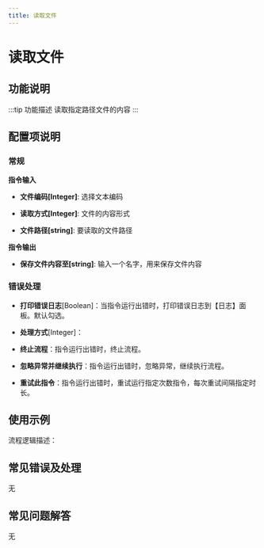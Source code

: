 ```yaml
---
title: 读取文件
---
```


# 读取文件

## 功能说明

:::tip 功能描述
读取指定路径文件的内容
:::

## 配置项说明

### 常规

**指令输入**

- **文件编码[Integer]**: 选择文本编码

- **读取方式[Integer]**: 文件的内容形式

- **文件路径[string]**: 要读取的文件路径


**指令输出**

- **保存文件内容至[string]**: 输入一个名字，用来保存文件内容

### 错误处理

- **打印错误日志**[Boolean]：当指令运行出错时，打印错误日志到【日志】面板。默认勾选。

- **处理方式**[Integer]：

 - **终止流程**：指令运行出错时，终止流程。

 - **忽略异常并继续执行**：指令运行出错时，忽略异常，继续执行流程。

 - **重试此指令**：指令运行出错时，重试运行指定次数指令，每次重试间隔指定时长。

## 使用示例

流程逻辑描述：

## 常见错误及处理

无

## 常见问题解答

无

